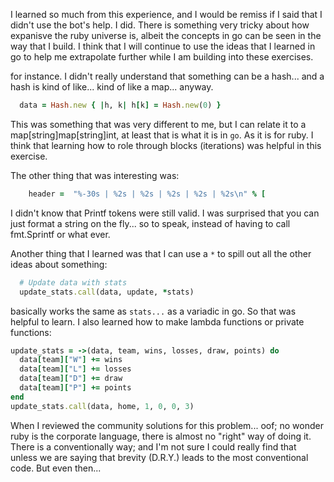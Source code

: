 I learned so much from this experience, and I would be remiss if I said that I didn't use the bot's help. I did. There is something very tricky about how expanisve the ruby universe is, albeit the concepts in go can be seen in the way that I build. I think that I will continue to use the ideas that I learned in go to help me extrapolate further while I am building into these exercises. 

for instance. I didn't really understand that something can be a hash... and a hash is kind of like... kind of like a map... anyway. 
```rb
  data = Hash.new { |h, k| h[k] = Hash.new(0) }
```
This was something that was very different to me, but I can relate it to a map[string]map[string]int, at least that is what it is in `go`. As it is for ruby. I think that learning how to role through blocks (iterations) was helpful in this exercise. 

The other thing that was interesting was:
```rb
    header =  "%-30s | %2s | %2s | %2s | %2s | %2s\n" % [  
```
I didn't know that Printf tokens were still valid. I was surprised that you can just format a string on the fly... so to speak, instead of having to call fmt.Sprintf or what ever. 

Another thing that I learned was that I can use a `*` to spill out all the other ideas about something:
```rb
  # Update data with stats
  update_stats.call(data, update, *stats)
```
basically works the same as `stats...` as a variadic in go. So that was helpful to learn. I also learned how to make lambda functions or private functions:
```rb
update_stats = ->(data, team, wins, losses, draw, points) do
  data[team]["W"] += wins
  data[team]["L"] += losses
  data[team]["D"] += draw
  data[team]["P"] += points
end
update_stats.call(data, home, 1, 0, 0, 3)
```
When I reviewed the community solutions for this problem... oof; no wonder ruby is the corporate language, there is almost no "right" way of doing it. There is a conventionally way; and I'm not sure I could really find that unless we are saying that brevity (D.R.Y.) leads to the most conventional code. But even then...